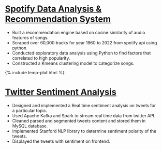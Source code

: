 # [Spotify Data Analysis & Recommendation System](https://github.com/tathagatsathe/Spotify)
- Built a recommendation engine based on cosine similarity of audio features of songs.
- Scraped over 60,000 tracks for year 1960 to 2022 from spotify api using python.
- Conducted exploratory data analysis using Python to find factors that correlated to high popularity.
- Constructed a Kmeans clustering model to categorize songs.

{% include temp-plot.html %}


# [Twitter Sentiment Analysis](https://github.com/tathagatsathe/twitter-sentiment-analysis)
- Designed and implemented a Real time sentiment analysis on tweets for a particular topic. 
- Used Apache Kafka and Spark to stream real time data from twitter API.
- Cleaned parsed and segmented tweets content and stored them in MySQL database.
- Implemented Stanford NLP library to determine sentiment polarity of the tweets.
- Displayed the tweets with sentiment on frontend.

